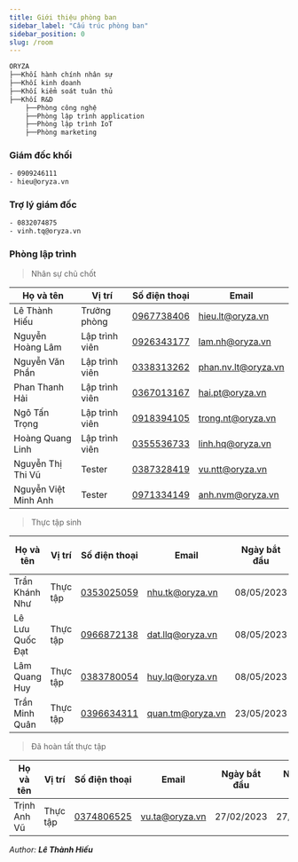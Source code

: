 ```yaml
---
title: Giới thiệu phòng ban
sidebar_label: "Cấu trúc phòng ban"
sidebar_position: 0
slug: /room
---
```


```txt title="Sơ đồ phòng ban"
ORYZA
├──Khối hành chính nhân sự
├──Khối kinh doanh
├──Khối kiểm soát tuân thủ
├──Khối R&D
    ├──Phòng công nghệ
    ├──Phòng lập trình application
    ├──Phòng lập trình IoT
    ├──Phòng marketing
```

### Giám đốc khối

```txt title="Trần Chí Hiếu"
- 0909246111
- hieu@oryza.vn
```

### Trợ lý giám đốc

```txt title="Thiều Quang Vinh"
- 0832074875
- vinh.tq@oryza.vn
```

### Phòng lập trình

> Nhân sự chủ chốt

| Họ và tên            | Vị trí         | Số điện thoại                | Email               |
| -------------------- | -------------- | ---------------------------- | ------------------- |
| Lê Thành Hiếu        | Trưởng phòng   | [0967738406](tel:0967738406) | hieu.lt@oryza.vn    |
| Nguyễn Hoàng Lâm     | Lập trình viên | [0926343177](tel:0926343177) | lam.nh@oryza.vn     |
| Nguyễn Văn Phần      | Lập trình viên | [0338313262](tel:0338313262) | phan.nv.lt@oryza.vn |
| Phan Thanh Hải       | Lập trình viên | [0367013167](tel:0367013167) | hai.pt@oryza.vn     |
| Ngô Tấn Trọng        | Lập trình viên | [0918394105](tel:0918394105) | trong.nt@oryza.vn   |
| Hoàng Quang Linh     | Lập trình viên | [0355536733](tel:0355536733) | linh.hq@oryza.vn    |
| Nguyễn Thị Thi Vũ    | Tester         | [0387328419](tel:0387328419) | vu.ntt@oryza.vn     |
| Nguyễn Việt Minh Anh | Tester         | [0971334149](tel:0971334149) | anh.nvm@oryza.vn    |

> Thực tập sinh

| Họ và tên       | Vị trí   | Số điện thoại                | Email            | Ngày bắt đầu | Ngày kết thúc |
| --------------- | -------- | ---------------------------- | ---------------- | ------------ | ------------- |
| Trần Khánh Như  | Thực tập | [0353025059](tel:0353025059) | nhu.tk@oryza.vn  | 08/05/2023   | ---           |
| Lê Lưu Quốc Đạt | Thực tập | [0966872138](tel:0966872138) | dat.llq@oryza.vn | 08/05/2023   | ---           |
| Lâm Quang Huy   | Thực tập | [0383780054](tel:0383780054) | huy.lq@oryza.vn  | 08/05/2023   | ---           |
| Trần Minh Quân  | Thực tập | [0396634311](tel:0396634311) | quan.tm@oryza.vn | 23/05/2023   | ---           |

> Đã hoàn tất thực tập

| Họ và tên    | Vị trí   | Số điện thoại                | Email          | Ngày bắt đầu | Ngày kết thúc |
| ------------ | -------- | ---------------------------- | -------------- | ------------ | ------------- |
| Trịnh Anh Vũ | Thực tập | [0374806525](tel:0374806525) | vu.ta@oryza.vn | 27/02/2023   | 27/05/2023    |

<div class="text-right">

_Author: **Lê Thành Hiếu**_

</div>
